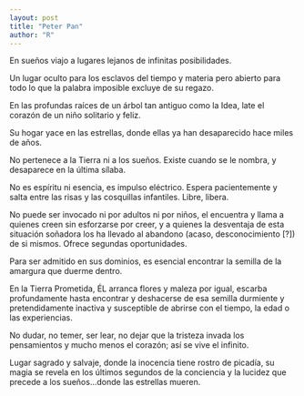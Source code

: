 ```yaml
---
layout: post
title: "Peter Pan"
author: "R"
---
```



En sueños viajo a lugares lejanos de infinitas posibilidades.


Un lugar oculto para los esclavos del tiempo y materia pero abierto para todo lo que la palabra imposible excluye de su regazo.


En las profundas raíces de un árbol tan antiguo como la Idea, late el corazón de un niño solitario y feliz.


Su hogar yace en las estrellas, donde ellas ya han desaparecido hace miles de años.


No pertenece a la Tierra ni a los sueños. Existe cuando se le nombra, y desaparece en la última sílaba.


No es espíritu ni esencia, es impulso eléctrico. Espera pacientemente y salta entre las risas y las cosquillas infantiles. Libre, libera.


No puede ser invocado ni por adultos ni por niños, el encuentra y llama a quienes creen sin esforzarse por creer, y a quienes la desventaja de esta situación soñadora los ha llevado al abandono (acaso, desconocimiento [?]) de si mismos. Ofrece segundas oportunidades.


Para ser admitido en sus dominios, es esencial encontrar la semilla de la amargura que duerme dentro. 


En la Tierra Prometida, ÉL arranca flores y maleza por igual, escarba profundamente hasta encontrar y deshacerse de esa semilla durmiente y pretendidamente inactiva y susceptible de abrirse con el tiempo, la edad o las experiencias.


No dudar, no temer, ser lear, no dejar que la tristeza invada los pensamientos y mucho menos el corazón; así se vive el infinito.


Lugar sagrado y salvaje, donde la inocencia tiene rostro de picadía, su magia se revela en los últimos segundos de la conciencia y la lucidez que precede a los sueños...donde las estrellas mueren.




